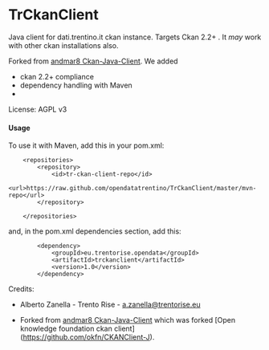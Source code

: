 TrCkanClient 
====

Java client for dati.trentino.it ckan instance. Targets Ckan 2.2+ . It _may_ work with other ckan installations also.

Forked from [andmar8 Ckan-Java-Client](https://github.com/andmar8/CKAN-Java-Client). We added
  * ckan 2.2+ compliance
  * dependency handling with Maven
  * 

License: AGPL v3

#### Usage

To use it with Maven, add this in your pom.xml:


```
    <repositories>
        <repository>
            <id>tr-ckan-client-repo</id>
            <url>https://raw.github.com/opendatatrentino/TrCkanClient/master/mvn-repo</url>
        </repository>
                
    </repositories>

```    

and, in the pom.xml dependencies section,  add this:


```
        <dependency>	
            <groupId>eu.trentorise.opendata</groupId>
            <artifactId>trckanclient</artifactId>
            <version>1.0</version>            
        </dependency>

```




Credits:

* Alberto Zanella - Trento Rise - a.zanella@trentorise.eu 

* Forked from [andmar8 Ckan-Java-Client](https://github.com/andmar8/CKAN-Java-Client) which was forked [Open knowledge foundation ckan client]
(https://github.com/okfn/CKANClient-J). 




